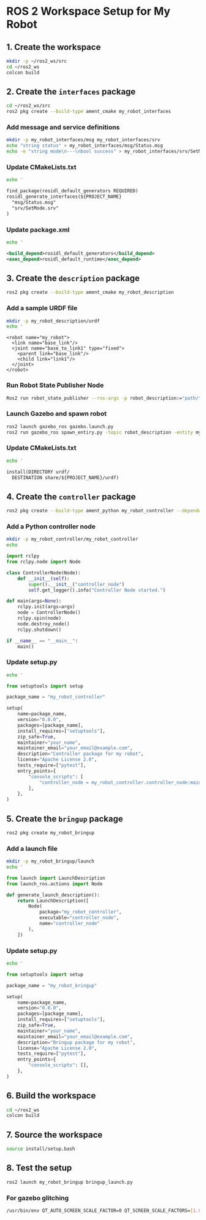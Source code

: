 # ROS 2 Workspace Setup for My Robot

## 1. Create the workspace
```bash
mkdir -p ~/ros2_ws/src
cd ~/ros2_ws
colcon build
```

## 2. Create the `interfaces` package
```bash
cd ~/ros2_ws/src
ros2 pkg create --build-type ament_cmake my_robot_interfaces
```

### Add message and service definitions
```bash
mkdir -p my_robot_interfaces/msg my_robot_interfaces/srv
echo "string status" > my_robot_interfaces/msg/Status.msg
echo -e "string mode\n---\nbool success" > my_robot_interfaces/srv/SetMode.srv
```

### Update CMakeLists.txt
```bash
echo '
```
```txt
find_package(rosidl_default_generators REQUIRED)
rosidl_generate_interfaces(${PROJECT_NAME}
  "msg/Status.msg"
  "srv/SetMode.srv"
)
```

### Update package.xml
```bash
echo '
```
```xml
<build_depend>rosidl_default_generators</build_depend>
<exec_depend>rosidl_default_runtime</exec_depend>
```

## 3. Create the `description` package
```bash
ros2 pkg create --build-type ament_cmake my_robot_description
```

### Add a sample URDF file
```bash
mkdir -p my_robot_description/urdf
echo '
```
```urdf
<robot name="my_robot">
  <link name="base_link"/>
  <joint name="base_to_link1" type="fixed">
    <parent link="base_link"/>
    <child link="link1"/>
  </joint>
</robot>
```

### Run Robot State Publisher Node
```bash
Ros2 run robot_state_publisher --ros-args -p robot_description:="path/to/urdf"
```
### Launch Gazebo and spawn robot
```bash
ros2 launch gazebo_ros gazebo.launch.py
ros2 run gazebo_ros spawn_entiry.py -topic robot_description -entity my_robot
```

### Update CMakeLists.txt
```bash
echo '
```
```txt
install(DIRECTORY urdf/
  DESTINATION share/${PROJECT_NAME}/urdf)
```


## 4. Create the `controller` package
```bash
ros2 pkg create --build-type ament_python my_robot_controller --dependencies rclpy
```

### Add a Python controller node
``` bash
mkdir -p my_robot_controller/my_robot_controller
echo 
```

``` python
import rclpy
from rclpy.node import Node

class ControllerNode(Node):
    def __init__(self):
        super().__init__("controller_node")
        self.get_logger().info("Controller Node started.")

def main(args=None):
    rclpy.init(args=args)
    node = ControllerNode()
    rclpy.spin(node)
    node.destroy_node()
    rclpy.shutdown()

if __name__ == "__main__":
    main()
```

### Update setup.py
```bash
echo '
```
``` py
from setuptools import setup

package_name = "my_robot_controller"

setup(
    name=package_name,
    version="0.0.0",
    packages=[package_name],
    install_requires=["setuptools"],
    zip_safe=True,
    maintainer="your_name",
    maintainer_email="your_email@example.com",
    description="Controller package for my robot",
    license="Apache License 2.0",
    tests_require=["pytest"],
    entry_points={
        "console_scripts": [
            "controller_node = my_robot_controller.controller_node:main",
        ],
    },
)
```

## 5. Create the `bringup` package
```bash 
ros2 pkg create my_robot_bringup 
```

### Add a launch file
```bash
mkdir -p my_robot_bringup/launch
echo '
```
```py
from launch import LaunchDescription
from launch_ros.actions import Node

def generate_launch_description():
    return LaunchDescription([
        Node(
            package="my_robot_controller",
            executable="controller_node",
            name="controller_node"
        ),
    ])
```

### Update setup.py
```bash
echo '
```

```py
from setuptools import setup

package_name = "my_robot_bringup"

setup(
    name=package_name,
    version="0.0.0",
    packages=[package_name],
    install_requires=["setuptools"],
    zip_safe=True,
    maintainer="your_name",
    maintainer_email="your_email@example.com",
    description="Bringup package for my robot",
    license="Apache License 2.0",
    tests_require=["pytest"],
    entry_points={
        "console_scripts": [],
    },
)
```
## 6. Build the workspace
```bash
cd ~/ros2_ws
colcon build
```

## 7. Source the workspace
```bash
source install/setup.bash
```
## 8. Test the setup
```bash
ros2 launch my_robot_bringup bringup_launch.py
```
### For gazebo glitching
```bash
/usr/bin/env QT_AUTO_SCREEN_SCALE_FACTOR=0 QT_SCREEN_SCALE_FACTORS=[1.0,1.0] /usr/bin/gazebo
```

